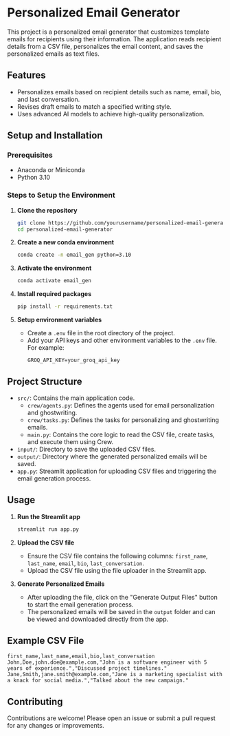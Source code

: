 # Personalized Email Generator

This project is a personalized email generator that customizes template emails for recipients using their information. The application reads recipient details from a CSV file, personalizes the email content, and saves the personalized emails as text files.

## Features
- Personalizes emails based on recipient details such as name, email, bio, and last conversation.
- Revises draft emails to match a specified writing style.
- Uses advanced AI models to achieve high-quality personalization.

## Setup and Installation

### Prerequisites
- Anaconda or Miniconda
- Python 3.10

### Steps to Setup the Environment

1. **Clone the repository**
   ```sh
   git clone https://github.com/yourusername/personalized-email-generator.git
   cd personalized-email-generator
   ```

2. **Create a new conda environment**
   ```sh
   conda create -n email_gen python=3.10
   ```

3. **Activate the environment**
   ```sh
   conda activate email_gen
   ```

4. **Install required packages**
   ```sh
   pip install -r requirements.txt
   ```

5. **Setup environment variables**
   - Create a `.env` file in the root directory of the project.
   - Add your API keys and other environment variables to the `.env` file. For example:
     ```env
     GROQ_API_KEY=your_groq_api_key
     ```

## Project Structure

- `src/`: Contains the main application code.
  - `crew/agents.py`: Defines the agents used for email personalization and ghostwriting.
  - `crew/tasks.py`: Defines the tasks for personalizing and ghostwriting emails.
  - `main.py`: Contains the core logic to read the CSV file, create tasks, and execute them using Crew.
- `input/`: Directory to save the uploaded CSV files.
- `output/`: Directory where the generated personalized emails will be saved.
- `app.py`: Streamlit application for uploading CSV files and triggering the email generation process.

## Usage

1. **Run the Streamlit app**
   ```sh
   streamlit run app.py
   ```

2. **Upload the CSV file**
   - Ensure the CSV file contains the following columns: `first_name`, `last_name`, `email`, `bio`, `last_conversation`.
   - Upload the CSV file using the file uploader in the Streamlit app.

3. **Generate Personalized Emails**
   - After uploading the file, click on the "Generate Output Files" button to start the email generation process.
   - The personalized emails will be saved in the `output` folder and can be viewed and downloaded directly from the app.

## Example CSV File

```csv
first_name,last_name,email,bio,last_conversation
John,Doe,john.doe@example.com,"John is a software engineer with 5 years of experience.","Discussed project timelines."
Jane,Smith,jane.smith@example.com,"Jane is a marketing specialist with a knack for social media.","Talked about the new campaign."
```

## Contributing

Contributions are welcome! Please open an issue or submit a pull request for any changes or improvements.

